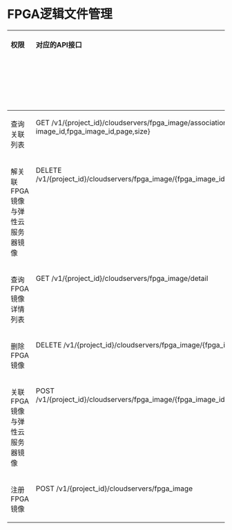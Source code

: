 # FPGA逻辑文件管理<a name="ecs_06_0020"></a>

<a name="table141517564301"></a>
<table><thead align="left"><tr id="row8415105683017"><th class="cellrowborder" valign="top" width="7.739999999999999%" id="mcps1.1.9.1.1"><p id="p1959712364512"><a name="p1959712364512"></a><a name="p1959712364512"></a>权限</p>
</th>
<th class="cellrowborder" valign="top" width="19.55%" id="mcps1.1.9.1.2"><p id="p8402164419019"><a name="p8402164419019"></a><a name="p8402164419019"></a>对应的API接口</p>
</th>
<th class="cellrowborder" valign="top" width="18.7%" id="mcps1.1.9.1.3"><p id="p2040214445018"><a name="p2040214445018"></a><a name="p2040214445018"></a>授权项（Action）</p>
</th>
<th class="cellrowborder" valign="top" width="16.41%" id="mcps1.1.9.1.4"><p id="p22519318453"><a name="p22519318453"></a><a name="p22519318453"></a>依赖的授权项</p>
</th>
<th class="cellrowborder" valign="top" width="9.030000000000001%" id="mcps1.1.9.1.5"><p id="p84029445019"><a name="p84029445019"></a><a name="p84029445019"></a>IAM项目</p>
<p id="p12578131324712"><a name="p12578131324712"></a><a name="p12578131324712"></a>(Project)</p>
</th>
<th class="cellrowborder" valign="top" width="14.099999999999998%" id="mcps1.1.9.1.6"><p id="p1999212348459"><a name="p1999212348459"></a><a name="p1999212348459"></a>企业项目</p>
<p id="p1026502118478"><a name="p1026502118478"></a><a name="p1026502118478"></a>(Enterprise Project)</p>
</th>
<th class="cellrowborder" valign="top" width="6.950000000000001%" id="mcps1.1.9.1.7"><p id="p11826521155316"><a name="p11826521155316"></a><a name="p11826521155316"></a>实例授权</p>
</th>
<th class="cellrowborder" valign="top" width="7.5200000000000005%" id="mcps1.1.9.1.8"><p id="p162061225135318"><a name="p162061225135318"></a><a name="p162061225135318"></a>标签授权</p>
</th>
</tr>
</thead>
<tbody><tr id="row2651640102215"><td class="cellrowborder" valign="top" width="7.739999999999999%" headers="mcps1.1.9.1.1 "><p id="p3266115911350"><a name="p3266115911350"></a><a name="p3266115911350"></a>查询关联列表</p>
</td>
<td class="cellrowborder" valign="top" width="19.55%" headers="mcps1.1.9.1.2 "><p id="p1516821032316"><a name="p1516821032316"></a><a name="p1516821032316"></a>GET /v1/{project_id}/cloudservers/fpga_image/associations{?image_id,fpga_image_id,page,size}</p>
</td>
<td class="cellrowborder" valign="top" width="18.7%" headers="mcps1.1.9.1.3 "><p id="p19724113892713"><a name="p19724113892713"></a><a name="p19724113892713"></a>ecs:cloudServerFpgaImages:getRelations</p>
</td>
<td class="cellrowborder" valign="top" width="16.41%" headers="mcps1.1.9.1.4 "><p id="p17104710364"><a name="p17104710364"></a><a name="p17104710364"></a>-</p>
</td>
<td class="cellrowborder" valign="top" width="9.030000000000001%" headers="mcps1.1.9.1.5 "><p id="p11694151153615"><a name="p11694151153615"></a><a name="p11694151153615"></a>√</p>
</td>
<td class="cellrowborder" valign="top" width="14.099999999999998%" headers="mcps1.1.9.1.6 "><p id="p56948519367"><a name="p56948519367"></a><a name="p56948519367"></a>×</p>
</td>
<td class="cellrowborder" valign="top" width="6.950000000000001%" headers="mcps1.1.9.1.7 "><p id="p78261721155320"><a name="p78261721155320"></a><a name="p78261721155320"></a>×</p>
</td>
<td class="cellrowborder" valign="top" width="7.5200000000000005%" headers="mcps1.1.9.1.8 "><p id="p12061725115318"><a name="p12061725115318"></a><a name="p12061725115318"></a>×</p>
</td>
</tr>
<tr id="row876855342215"><td class="cellrowborder" valign="top" width="7.739999999999999%" headers="mcps1.1.9.1.1 "><p id="p6266115914355"><a name="p6266115914355"></a><a name="p6266115914355"></a>解关联FPGA镜像与弹性云服务器镜像</p>
</td>
<td class="cellrowborder" valign="top" width="19.55%" headers="mcps1.1.9.1.2 "><p id="p111681310102310"><a name="p111681310102310"></a><a name="p111681310102310"></a>DELETE /v1/{project_id}/cloudservers/fpga_image/{fpga_image_id}/association</p>
</td>
<td class="cellrowborder" valign="top" width="18.7%" headers="mcps1.1.9.1.3 "><p id="p121851540192715"><a name="p121851540192715"></a><a name="p121851540192715"></a>ecs:cloudServerFpgaImags:unrelate</p>
</td>
<td class="cellrowborder" valign="top" width="16.41%" headers="mcps1.1.9.1.4 "><p id="p1102714366"><a name="p1102714366"></a><a name="p1102714366"></a>-</p>
</td>
<td class="cellrowborder" valign="top" width="9.030000000000001%" headers="mcps1.1.9.1.5 "><p id="p1386611524365"><a name="p1386611524365"></a><a name="p1386611524365"></a>√</p>
</td>
<td class="cellrowborder" valign="top" width="14.099999999999998%" headers="mcps1.1.9.1.6 "><p id="p198661352103613"><a name="p198661352103613"></a><a name="p198661352103613"></a>×</p>
</td>
<td class="cellrowborder" valign="top" width="6.950000000000001%" headers="mcps1.1.9.1.7 "><p id="p38271421155310"><a name="p38271421155310"></a><a name="p38271421155310"></a>×</p>
</td>
<td class="cellrowborder" valign="top" width="7.5200000000000005%" headers="mcps1.1.9.1.8 "><p id="p1593714421507"><a name="p1593714421507"></a><a name="p1593714421507"></a>×</p>
</td>
</tr>
<tr id="row1053216597228"><td class="cellrowborder" valign="top" width="7.739999999999999%" headers="mcps1.1.9.1.1 "><p id="p726615911359"><a name="p726615911359"></a><a name="p726615911359"></a>查询FPGA镜像详情列表</p>
</td>
<td class="cellrowborder" valign="top" width="19.55%" headers="mcps1.1.9.1.2 "><p id="p181681910192315"><a name="p181681910192315"></a><a name="p181681910192315"></a>GET /v1/{project_id}/cloudservers/fpga_image/detail</p>
</td>
<td class="cellrowborder" valign="top" width="18.7%" headers="mcps1.1.9.1.3 "><p id="p164534162715"><a name="p164534162715"></a><a name="p164534162715"></a>ecs:cloudServerFpgaImages:list</p>
</td>
<td class="cellrowborder" valign="top" width="16.41%" headers="mcps1.1.9.1.4 "><p id="p4101675366"><a name="p4101675366"></a><a name="p4101675366"></a>-</p>
</td>
<td class="cellrowborder" valign="top" width="9.030000000000001%" headers="mcps1.1.9.1.5 "><p id="p203491854133611"><a name="p203491854133611"></a><a name="p203491854133611"></a>√</p>
</td>
<td class="cellrowborder" valign="top" width="14.099999999999998%" headers="mcps1.1.9.1.6 "><p id="p11349185433620"><a name="p11349185433620"></a><a name="p11349185433620"></a>×</p>
</td>
<td class="cellrowborder" valign="top" width="6.950000000000001%" headers="mcps1.1.9.1.7 "><p id="p168271821115313"><a name="p168271821115313"></a><a name="p168271821115313"></a>×</p>
</td>
<td class="cellrowborder" valign="top" width="7.5200000000000005%" headers="mcps1.1.9.1.8 "><p id="p620602525318"><a name="p620602525318"></a><a name="p620602525318"></a>×</p>
</td>
</tr>
<tr id="row17471104342218"><td class="cellrowborder" valign="top" width="7.739999999999999%" headers="mcps1.1.9.1.1 "><p id="p1726675993519"><a name="p1726675993519"></a><a name="p1726675993519"></a>删除FPGA镜像</p>
</td>
<td class="cellrowborder" valign="top" width="19.55%" headers="mcps1.1.9.1.2 "><p id="p616891020237"><a name="p616891020237"></a><a name="p616891020237"></a>DELETE /v1/{project_id}/cloudservers/fpga_image/{fpga_image_id}</p>
</td>
<td class="cellrowborder" valign="top" width="18.7%" headers="mcps1.1.9.1.3 "><p id="p715610425273"><a name="p715610425273"></a><a name="p715610425273"></a>ecs:cloudServerFpgaImages:delete</p>
</td>
<td class="cellrowborder" valign="top" width="16.41%" headers="mcps1.1.9.1.4 "><p id="p181015773612"><a name="p181015773612"></a><a name="p181015773612"></a>-</p>
</td>
<td class="cellrowborder" valign="top" width="9.030000000000001%" headers="mcps1.1.9.1.5 "><p id="p99464558363"><a name="p99464558363"></a><a name="p99464558363"></a>√</p>
</td>
<td class="cellrowborder" valign="top" width="14.099999999999998%" headers="mcps1.1.9.1.6 "><p id="p09465555369"><a name="p09465555369"></a><a name="p09465555369"></a>×</p>
</td>
<td class="cellrowborder" valign="top" width="6.950000000000001%" headers="mcps1.1.9.1.7 "><p id="p5827132175313"><a name="p5827132175313"></a><a name="p5827132175313"></a>×</p>
</td>
<td class="cellrowborder" valign="top" width="7.5200000000000005%" headers="mcps1.1.9.1.8 "><p id="p9206132517536"><a name="p9206132517536"></a><a name="p9206132517536"></a>×</p>
</td>
</tr>
<tr id="row152011446132211"><td class="cellrowborder" valign="top" width="7.739999999999999%" headers="mcps1.1.9.1.1 "><p id="p1726617596359"><a name="p1726617596359"></a><a name="p1726617596359"></a>关联FPGA镜像与弹性云服务器镜像</p>
</td>
<td class="cellrowborder" valign="top" width="19.55%" headers="mcps1.1.9.1.2 "><p id="p10168171072318"><a name="p10168171072318"></a><a name="p10168171072318"></a>POST /v1/{project_id}/cloudservers/fpga_image/{fpga_image_id}/association</p>
</td>
<td class="cellrowborder" valign="top" width="18.7%" headers="mcps1.1.9.1.3 "><p id="p849712437276"><a name="p849712437276"></a><a name="p849712437276"></a>ecs:cloudServerFpgaImages:relate</p>
</td>
<td class="cellrowborder" valign="top" width="16.41%" headers="mcps1.1.9.1.4 "><p id="p201057203619"><a name="p201057203619"></a><a name="p201057203619"></a>-</p>
</td>
<td class="cellrowborder" valign="top" width="9.030000000000001%" headers="mcps1.1.9.1.5 "><p id="p66105743618"><a name="p66105743618"></a><a name="p66105743618"></a>√</p>
</td>
<td class="cellrowborder" valign="top" width="14.099999999999998%" headers="mcps1.1.9.1.6 "><p id="p468573364"><a name="p468573364"></a><a name="p468573364"></a>×</p>
</td>
<td class="cellrowborder" valign="top" width="6.950000000000001%" headers="mcps1.1.9.1.7 "><p id="p138274212531"><a name="p138274212531"></a><a name="p138274212531"></a>×</p>
</td>
<td class="cellrowborder" valign="top" width="7.5200000000000005%" headers="mcps1.1.9.1.8 "><p id="p10206132565312"><a name="p10206132565312"></a><a name="p10206132565312"></a>×</p>
</td>
</tr>
<tr id="row137161050132212"><td class="cellrowborder" valign="top" width="7.739999999999999%" headers="mcps1.1.9.1.1 "><p id="p182661759163510"><a name="p182661759163510"></a><a name="p182661759163510"></a>注册FPGA镜像</p>
</td>
<td class="cellrowborder" valign="top" width="19.55%" headers="mcps1.1.9.1.2 "><p id="p616810109231"><a name="p616810109231"></a><a name="p616810109231"></a>POST /v1/{project_id}/cloudservers/fpga_image</p>
</td>
<td class="cellrowborder" valign="top" width="18.7%" headers="mcps1.1.9.1.3 "><p id="p129474565270"><a name="p129474565270"></a><a name="p129474565270"></a>ecs:cloudServerFpgaImages:register</p>
</td>
<td class="cellrowborder" valign="top" width="16.41%" headers="mcps1.1.9.1.4 "><p id="p210117143615"><a name="p210117143615"></a><a name="p210117143615"></a>-</p>
</td>
<td class="cellrowborder" valign="top" width="9.030000000000001%" headers="mcps1.1.9.1.5 "><p id="p95461558173611"><a name="p95461558173611"></a><a name="p95461558173611"></a>√</p>
</td>
<td class="cellrowborder" valign="top" width="14.099999999999998%" headers="mcps1.1.9.1.6 "><p id="p554611587365"><a name="p554611587365"></a><a name="p554611587365"></a>×</p>
</td>
<td class="cellrowborder" valign="top" width="6.950000000000001%" headers="mcps1.1.9.1.7 "><p id="p20827142135310"><a name="p20827142135310"></a><a name="p20827142135310"></a>×</p>
</td>
<td class="cellrowborder" valign="top" width="7.5200000000000005%" headers="mcps1.1.9.1.8 "><p id="p420622510535"><a name="p420622510535"></a><a name="p420622510535"></a>×</p>
</td>
</tr>
</tbody>
</table>

